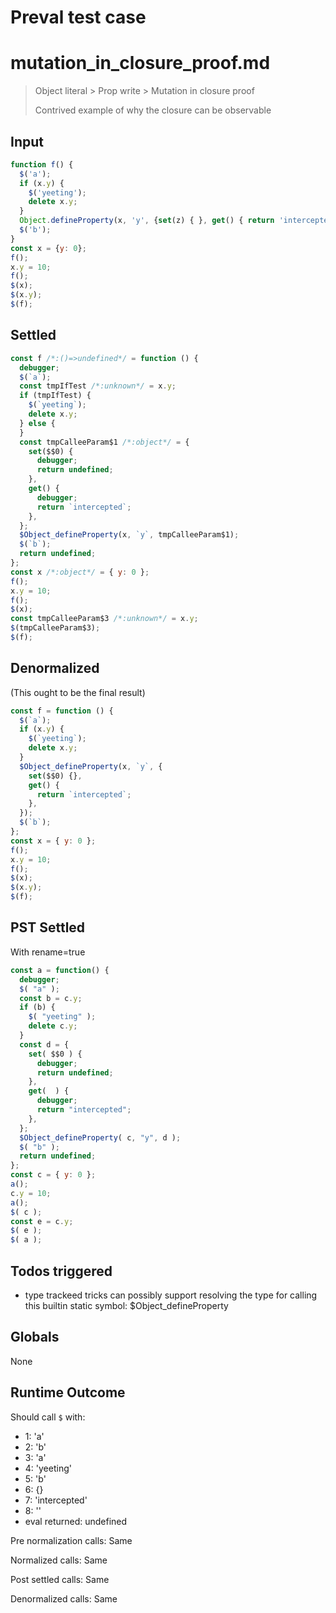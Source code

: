 # Preval test case

# mutation_in_closure_proof.md

> Object literal > Prop write > Mutation in closure proof
>
> Contrived example of why the closure can be observable

## Input

`````js filename=intro
function f() { 
  $('a');
  if (x.y) {
    $('yeeting');
    delete x.y;
  }
  Object.defineProperty(x, 'y', {set(z) { }, get() { return 'intercepted'; }});
  $('b');
}
const x = {y: 0};
f();
x.y = 10;
f();
$(x);
$(x.y);
$(f);
`````


## Settled


`````js filename=intro
const f /*:()=>undefined*/ = function () {
  debugger;
  $(`a`);
  const tmpIfTest /*:unknown*/ = x.y;
  if (tmpIfTest) {
    $(`yeeting`);
    delete x.y;
  } else {
  }
  const tmpCalleeParam$1 /*:object*/ = {
    set($$0) {
      debugger;
      return undefined;
    },
    get() {
      debugger;
      return `intercepted`;
    },
  };
  $Object_defineProperty(x, `y`, tmpCalleeParam$1);
  $(`b`);
  return undefined;
};
const x /*:object*/ = { y: 0 };
f();
x.y = 10;
f();
$(x);
const tmpCalleeParam$3 /*:unknown*/ = x.y;
$(tmpCalleeParam$3);
$(f);
`````


## Denormalized
(This ought to be the final result)

`````js filename=intro
const f = function () {
  $(`a`);
  if (x.y) {
    $(`yeeting`);
    delete x.y;
  }
  $Object_defineProperty(x, `y`, {
    set($$0) {},
    get() {
      return `intercepted`;
    },
  });
  $(`b`);
};
const x = { y: 0 };
f();
x.y = 10;
f();
$(x);
$(x.y);
$(f);
`````


## PST Settled
With rename=true

`````js filename=intro
const a = function() {
  debugger;
  $( "a" );
  const b = c.y;
  if (b) {
    $( "yeeting" );
    delete c.y;
  }
  const d = {
    set( $$0 ) {
      debugger;
      return undefined;
    },
    get(  ) {
      debugger;
      return "intercepted";
    },
  };
  $Object_defineProperty( c, "y", d );
  $( "b" );
  return undefined;
};
const c = { y: 0 };
a();
c.y = 10;
a();
$( c );
const e = c.y;
$( e );
$( a );
`````


## Todos triggered


- type trackeed tricks can possibly support resolving the type for calling this builtin static symbol: $Object_defineProperty


## Globals


None


## Runtime Outcome


Should call `$` with:
 - 1: 'a'
 - 2: 'b'
 - 3: 'a'
 - 4: 'yeeting'
 - 5: 'b'
 - 6: {}
 - 7: 'intercepted'
 - 8: '<function>'
 - eval returned: undefined

Pre normalization calls: Same

Normalized calls: Same

Post settled calls: Same

Denormalized calls: Same
